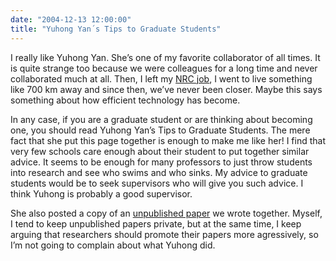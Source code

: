 ```yaml
---
date: "2004-12-13 12:00:00"
title: "Yuhong Yan´s Tips to Graduate Students"
---
```




I really like Yuhong Yan. She&rsquo;s one of my favorite collaborator of all times. It is quite strange too because we were colleagues for a long time and never collaborated much at all. Then, I left my [NRC job](http://www.nrc-cnrc.gc.ca/index.html), I went to live something like 700 km away and since then, we&rsquo;ve never been closer. Maybe this says something about how efficient technology has become.

In any case, if you are a graduate student or are thinking about becoming one, you should read Yuhong Yan&rsquo;s Tips to Graduate Students. The mere fact that she put this page together is enough to make me like her! I find that very few schools care enough about their student to put together similar advice. It seems to be enough for many professors to just throw students into research and see who swims and who sinks. My advice to graduate students would be to seek supervisors who will give you such advice. I think Yuhong is probably a good supervisor.

She also posted a copy of an [unpublished paper](https://flydragony.blogspot.com/2004/12/pre-print-paper-about-monotonic.html) we wrote together. Myself, I tend to keep unpublished papers private, but at the same time, I keep arguing that researchers should promote their papers more agressively, so I&rsquo;m not going to complain about what Yuhong did.

